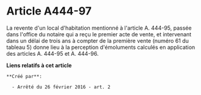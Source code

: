 # Article A444-97

La revente d'un local d'habitation mentionné à l'article A. 444-95, passée dans l'office du notaire qui a reçu le premier
acte de vente, et intervenant dans un délai de trois ans à compter de la première vente (numéro 61 du tableau 5) donne lieu à
la perception d'émoluments calculés en application des articles A. 444-95 et A. 444-96.

**Liens relatifs à cet article**

	**Créé par**:

	  - Arrêté du 26 février 2016 - art. 2
